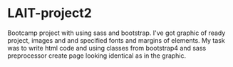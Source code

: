 # LAIT-project2
Bootcamp project with using sass and bootstrap. 
I've got graphic of ready project, images and and specified fonts and margins of elements. My task was to write html code and using classes from bootstrap4 and sass preprocessor create page looking identical as in the graphic.
